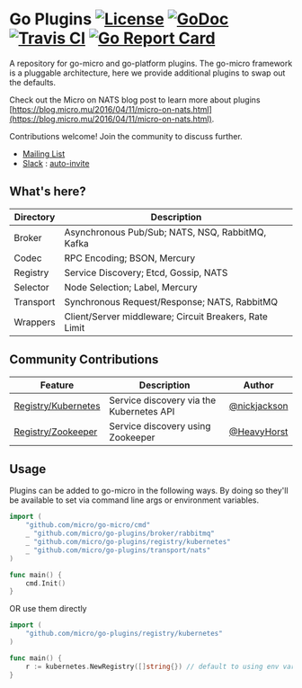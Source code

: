 # Go Plugins [![License](https://img.shields.io/:license-apache-blue.svg)](https://opensource.org/licenses/Apache-2.0) [![GoDoc](https://godoc.org/github.com/micro/go-plugins?status.svg)](https://godoc.org/github.com/micro/go-plugins) [![Travis CI](https://travis-ci.org/micro/go-plugins.svg?branch=master)](https://travis-ci.org/micro/go-plugins) [![Go Report Card](https://goreportcard.com/badge/micro/go-plugins)](https://goreportcard.com/report/github.com/micro/go-plugins)

A repository for go-micro and go-platform plugins. The go-micro framework is a pluggable architecture, here we provide additional plugins to 
swap out the defaults. 

Check out the Micro on NATS blog post to learn more about plugins [https://blog.micro.mu/2016/04/11/micro-on-nats.html](https://blog.micro.mu/2016/04/11/micro-on-nats.html).

Contributions welcome! Join the community to discuss further.

- [Mailing List](https://groups.google.com/forum/#!forum/micro-services) 
- [Slack](https://micro-services.slack.com) : [auto-invite](http://micro-invites.herokuapp.com/)

## What's here?

Directory	|	Description
---		|	---
Broker		|	Asynchronous Pub/Sub; NATS, NSQ, RabbitMQ, Kafka	
Codec		|	RPC Encoding; BSON, Mercury
Registry	|	Service Discovery; Etcd, Gossip, NATS
Selector	|	Node Selection; Label, Mercury
Transport	|	Synchronous Request/Response; NATS, RabbitMQ
Wrappers	|	Client/Server middleware; Circuit Breakers, Rate Limit

## Community Contributions

Feature		|	Description		|	Author
----------	|	------------		|	--------
[Registry/Kubernetes](https://godoc.org/github.com/micro/go-plugins/registry/kubernetes)	|	Service discovery via the Kubernetes API	|	[@nickjackson](https://github.com/nickjackson)
[Registry/Zookeeper](https://godoc.org/github.com/micro/go-plugins/registry/zookeeper)	|	Service discovery using Zookeeper	|	[@HeavyHorst](https://github.com/HeavyHorst)

## Usage

Plugins can be added to go-micro in the following ways. By doing so they'll be available to set via command line args or environment variables.

```go
import (
	"github.com/micro/go-micro/cmd"
	_ "github.com/micro/go-plugins/broker/rabbitmq"
	_ "github.com/micro/go-plugins/registry/kubernetes"
	_ "github.com/micro/go-plugins/transport/nats"
)

func main() {
	cmd.Init()
}
```

OR use them directly

```go
import (
	"github.com/micro/go-plugins/registry/kubernetes"
)

func main() {
	r := kubernetes.NewRegistry([]string{}) // default to using env vars for master API
}
```
